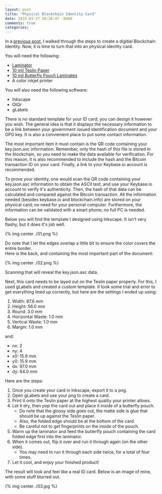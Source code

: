 ```yaml
---
layout: post
title: "Physical Blockchain Identity Card"
date: 2015-03-27 18:28:47 -0400
comments: true
categories: 
---
```


In a [previous post](http://jrruethe.github.io/blog/2015/02/28/blockchain-identity/), I walked through the steps to create a digitial Blockchain Identity. Now, it is time to turn that into an physical identity card.

You will need the following:

 - [Laminator](http://www.amazon.com/gp/product/B0010JEJPC/ref=od_aui_detailpages00?ie=UTF8&psc=1)
 - [10 mil Teslin Paper](http://www.amazon.com/gp/product/B004XJC1UQ/ref=od_aui_detailpages00?ie=UTF8&psc=1)
 - [10 mil Butterfly Pouch Laminates](http://www.amazon.com/gp/product/B004UJC730/ref=ox_sc_act_title_2?ie=UTF8&psc=1&smid=A1GYMVIZIMSYWM)
 - A color inkjet printer

You will also need the following software:

 - Inkscape
 - QtQr
 - gLabels

There is no standard template for your ID card; you can design it however you wish. The general idea is that it displays the necessary information to be a link between your government issued identification document and your GPG key. It is also a convienient place to put some contact information.

The most important item it must contain is the QR code containing your key.json.asc information. Remember, only the hash of this file is stored in the blockchain, so you need to make the data available for verification. For this reason, it is also recommended to include the hash and the Bitcoin transaction ID on your card. Finally, a link to your Keybase.io account is recommended.

To prove your identity, one would scan the QR code containing your key.json.asc information to obtain the ASCII text, and use your Keybase.io account to verify it's authenticity. Then, the hash of that data can be calculated and compared against the Bitcoin transaction. All the information needed (besides keybase.io and blockchain.info) are stored on your physical card; no need for your personal computer. Furthermore, the information can be validated with a smart phone; no full PC is needed.

Below you will find the template I designed using Inkscape. It isn't very flashy, but it does it's job well. 

{% img center ./01.png %}

Do note that I let the edges overlap a little bit to ensure the color covers the entire border.  
Here is the back, and containing the most important part of the document:

{% img center ./02.png %}

Scanning that will reveal the key.json.asc data.

Next, this card needs to be layed out on the Teslin paper properly. For this, I used gLabels and created a custom template. It took some trial and error to get everything lined up correctly, but here are the settings I ended up using:

 1. Width: 87.6 mm
 2. Height: 56.0 mm
 3. Round: 3.0 mm
 4. Horizontal Waste: 1.0 mm
 5. Vertical Waste: 1.0 mm
 6. Margin: 1.0 mm

and:

 - nx: 2
 - ny: 4
 - x0: 15.9 mm
 - y0: 15.9 mm
 - dx: 97.0 mm
 - dy: 64.0 mm

Here are the steps:

 1. Once you create your card in Inkscape, export it to a png. 
 2. Open gLabels and use your png to create a card. 
 3. Print it onto the Teslin paper at the highest quality your printer allows. 
 4. Let it dry, then pop the card out and place it inside of a butterfly pouch. 
    - Do note that the glossy side goes out, the matte side is glue that should be up against the Teslin paper. 
    - Also, the folded edge should be at the bottom of the card. 
    - Be careful not to get fingerprints on the inside of the pouch. 
 5. Warm up the laminator and feed the butterfly pouch containing the card folded edge first into the laminator. 
 6. When it comes out, flip it over and run it through again (on the other side). 
    - You may need to run it through each side twice, for a total of four times. 
 7. Let it cool, and enjoy your finished product! 

The result will look and feel like a real ID card. Below is an image of mine, with some stuff blurred out.

{% img center ./03.jpg %}